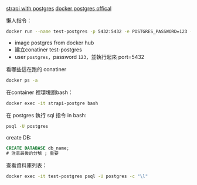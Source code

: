 [strapi with postgres](https://medium.com/dogus-tech-digital-solutions/creating-strapi-app-with-postgresql-e22f00d48b04)
[docker postgres offical](https://hub.docker.com/_/postgres)
  
  
懶人指令：
```bash
docker run --name test-postgres -p 5432:5432 -e POSTGRES_PASSWORD=123 -d postgres
```   
- image postgres from docker hub
- 建立conatiner test-postgres
- user `postgres`，password `123`，並執行起來 port=5432
  
看哪些這在跑的 conatiner 
```bash
docker ps -a
```
  
在container 裡環境跑bash：
```bash
docker exec -it strapi-postgre bash
```
   
在 postgres 執行 sql 指令 in bash: 
```bash
psql -U postgres
```

create DB: 
```sql
CREATE DATABASE db_name;
# 注意最後的分號 ; 重要
``` 

查看資料庫列表： 
```bash
docker exec -it test-postgres psql -U postgres -c "\l"
```
